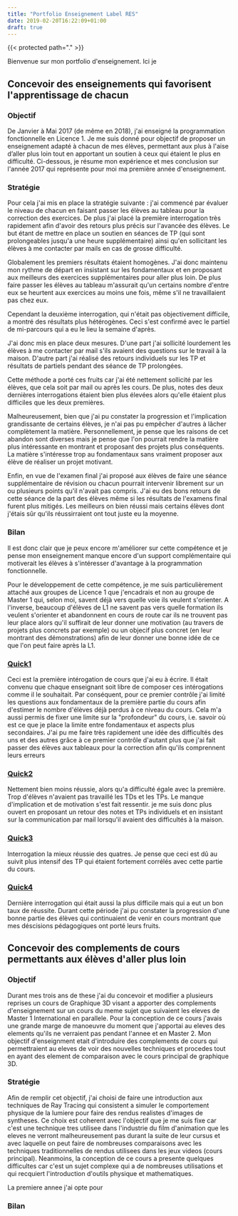 ```yaml
---
title: "Portfolio Enseignement Label RES"
date: 2019-02-20T16:22:09+01:00
draft: true
---
```

{{< protected  path="." >}}

Bienvenue sur mon portfolio d'enseignement. Ici je 

## Concevoir des enseignements qui favorisent l'apprentissage de chacun ##

### Objectif ###

De Janvier à Mai 2017 (de même en 2018), j'ai enseigné la programmation fonctionnelle en Licence 1. Je me suis donné pour objectif de proposer un enseignement adapté à chacun de mes élèves, permettant aux plus à l'aise d’aller plus loin tout en apportant un soutien à ceux qui étaient le plus en difficulté. Ci-dessous, je résume mon expérience et mes conclusion sur l'année 2017 qui représente pour moi ma première année d'enseignement.


### Stratégie ###

Pour cela j'ai mis en place la stratégie suivante : j'ai commencé par évaluer le niveau de chacun en faisant passer les élèves au tableau pour la correction des exercices. De plus j'ai placé la première interrogation très rapidement afin d'avoir des retours plus précis sur l'avancée des élèves. Le but étant de mettre en place un soutien en séances de TP (qui sont prolongeables jusqu'a une heure supplémentaire) ainsi qu'en sollicitant les élèves à me contacter par mails en cas de grosse difficulté.

Globalement les premiers résultats étaient homogènes. J'ai donc maintenu mon rythme de départ en insistant sur les fondamentaux et en proposant aux meilleurs des exercices supplémentaires pour aller plus loin. De plus faire passer les élèves au tableau m'assurait qu'un certains nombre d'entre eux se heurtent aux exercices au moins une fois, même s'il ne travaillaient pas chez eux.

Cependant la deuxième interrogation, qui n'était pas objectivement difficile, a montré des résultats plus hétérogènes. Ceci s'est confirmé avec le partiel de mi-parcours qui a eu le lieu la semaine d'après.

J'ai donc mis en place deux mesures. D'une part j'ai sollicité lourdement les élèves à me contacter par mail s'ils avaient des questions sur le travail à la maison. D'autre part j'ai réalisé des retours individuels sur les TP et résultats de partiels pendant des séance de TP prolongées.

Cette méthode a porté ces fruits car j'ai été nettement sollicité par les élèves, que cela soit par mail ou après les cours. De plus, notes des deux dernières interrogations étaient bien plus élevées alors qu'elle étaient plus difficiles que les deux premières.

Malheureusement, bien que j'ai pu constater la progression et l'implication grandissante de certains élèves, je n'ai pas pu empêcher d'autres à lâcher complètement la matière. Personnellement, je pense que les raisons de cet abandon sont diverses mais je pense que l'on pourrait rendre la matière plus intéressante en montrant et proposant des projets plus conséquents. La matière s'intéresse trop au fondamentaux sans vraiment proposer aux élève de réaliser un projet motivant.

Enfin, en vue de l'examen final j'ai proposé aux élèves de faire une séance supplémentaire de révision ou chacun pourrait intervenir librement sur un ou plusieurs points qu'il n'avait pas compris. J'ai eu des bons retours de cette séance de la part des élèves même si les résultats de l'examens final furent plus mitigés. Les meilleurs on bien réussi mais certains élèves dont j'étais sûr qu'ils réussirraient  ont tout juste eu la moyenne.

### Bilan ###

Il est donc clair que je peux encore m'améliorer sur cette compétence et je pense mon enseignement manque encore d'un support complémentaire qui motiverait les élèves à s'intéresser d'avantage à la programmation fonctionnelle.


Pour le développement de cette compétence, je me suis particulièrement attaché aux groupes de Licence 1 que j'encadrais et non au groupe de Master 1 qui, selon moi, savent déjà vers quelle voie ils veulent s'orienter. A l'inverse, beaucoup d'élèves de L1 ne savent pas vers quelle formation ils veulent s'orienter et abandonnent en cours de route car ils ne trouvent pas leur place alors qu'il suffirait de leur donner une motivation (au travers de projets plus concrets par exemple) ou un objecif plus concret (en leur montrant des démonstrations) afin de leur donner une bonne idée de ce que l'on peut faire après la L1.


### [Quick1](/Files/L1_quick1.pdf) ###


Ceci est la première intérogation de cours que j'ai eu à écrire. Il était convenu que chaque enseignant soit libre de composer ces intérogations comme il le souhaitait. Par conséquent, pour ce premier contrôle j'ai limité les questions aux fondamentaux de la première partie du cours afin d'estimer le nombre d'élèves déjà perdus à ce niveau du cours. Cela m'a aussi permis de fixer une limite sur la "profondeur" du cours, i.e. savoir où est ce que je place la limite entre fondamentaux et aspects plus secondaires.
J'ai pu me faire très rapidement une idée des difficultés des uns et des autres grâce à ce premier contrôle d'autant plus que j'ai fait passer des élèves aux tableaux pour la correction afin qu'ils comprennent leurs erreurs


### [Quick2](/Files/L1_quick2.pdf) ###
Nettement bien moins réussie, alors qu'a difficulté égale avec la première. Trop d'élèves n'avaient pas travaillé les TDs et les TPs. Le manque d'implication et de motivation s'est fait ressentir. je me suis donc plus ouvert en proposant un retour des notes et TPs individuels et en insistant sur la communication par mail lorsqu'il avaient des difficultés à la maison.



### [Quick3](/Files/L1_quick3.pdf) ###
Interrogation la mieux réussie des quatres. Je pense que ceci est dû au suivit plus intensif des TP qui étaient fortement corrélés avec cette partie du cours.

### [Quick4](/Files/L1_quick4.pdf) ###
Dernière interrogation qui était aussi la plus difficile mais qui a eut un bon taux de réussite. Durant cette période j'ai pu constater la progression d'une bonne partie des élèves qui continuaient de venir en cours montrant que mes déscisions pédagogiques ont porté leurs fruits.


## Concevoir des complements de cours permettants aux élèves d'aller plus loin ##

### Objectif ###

Durant mes trois ans de these j'ai du concevoir et modifier a plusieurs reprises un cours de Graphique 3D visant a apporter des complements d'enseignement sur un cours du meme sujet que suivaient les eleves de Master 1 International en parallele. Pour la conception de ce cours j'avais une grande marge de manoeuvre du moment que j'apportai au eleves des elements qu'ils ne verraient pas pendant l'annee et en Master 2. 
Mon objectif d'enseignment etait d'introduire des complements de cours qui permettraient au eleves de voir des nouvelles techniques et procedes tout en ayant des element de comparaison avec le cours principal de graphique 3D.

 
### Stratégie ###

Afin de remplir cet objectif, j'ai choisi de faire une introduction aux techniques de Ray Tracing qui consistent a simuler le comportement physique de la lumiere pour faire des rendus realistes d'images de syntheses. Ce choix est coherent avec l'objectif que je me suis fixe car c'est une technique tres utilisee dans l'industrie du film d'animation que les eleves ne verront malheureusement pas durant la suite de leur cursus et avec laquelle on peut faire de nombreuses comparaisons avec les techniques traditionnelles de rendus utilisees dans les jeux videos (cours principal). Neanmoins, la conception de ce cours a presente quelques difficultes car c'est un sujet complexe qui a de nombreuses utilisations et qui recquiert l'introduction d'outils physique et mathematiques. 

La premiere annee j'ai opte pour 

### Bilan ###


